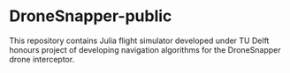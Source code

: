 # DroneSnapper-public
This repository contains Julia flight simulator developed under TU Delft honours project of developing navigation algorithms for the DroneSnapper drone interceptor.
